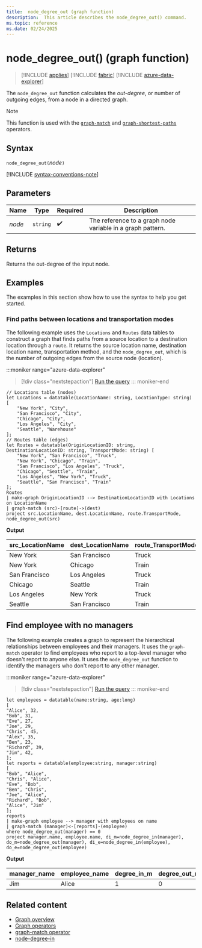 ```yaml
---
title:  node_degree_out (graph function)
description:  This article describes the node_degree_out() command.
ms.topic: reference
ms.date: 02/24/2025
---
```


# node_degree_out() (graph function)

> [!INCLUDE [applies](../includes/applies-to-version/applies.md)] [!INCLUDE [fabric](../includes/applies-to-version/fabric.md)] [!INCLUDE [azure-data-explorer](../includes/applies-to-version/azure-data-explorer.md)]

The `node_degree_out` function calculates the *out-degree*, or number of outgoing edges, from  a node in a directed graph.

> [!NOTE]
> This function is used with the [`graph-match`](graph-match-operator.md) and [`graph-shortest-paths`](graph-shortest-paths-operator.md) operators.

## Syntax

`node_degree_out(`*node*`)`

[!INCLUDE [syntax-conventions-note](../includes/syntax-conventions-note.md)]

## Parameters

| Name | Type | Required | Description |
|---|---|---|---|
|*node*|`string`| :heavy_check_mark: |The reference to a graph node variable in a graph pattern.|

## Returns

Returns the out-degree of the input node.

## Examples

The examples in this section show how to use the syntax to help you get started.

### Find paths between locations and transportation modes

The following example uses the `Locations` and `Routes` data tables to construct a graph that finds paths from a source location to a destination location through a `route`. It returns the source location name, destination location name, transportation method, and the `node_degree_out`, which is the number of outgoing edges from the source node (location).

:::moniker range="azure-data-explorer"
> [!div class="nextstepaction"]
<a href="https://dataexplorer.azure.com/clusters/help/databases/Samples?query=H4sIAAAAAAAAA32TUWuDMBSF3%2F0VF58UtL5vrDBaBoOug60wRikljZeYVRNJrpTCfvyinW203Xw8J%2FfE83nNMlhozkhqZYHYrkSIlM7RxkGJ5HkPkDNi3YmoV5eswjuwZKQSyfns6lif1RjWAbgnXOIBPrXZhwmEM0nHMDnp70zBk2GKS8v12JwVkjNxJS%2B0hUclsER7FYeMqMRW%2FmAGC91YDIPNfZBl8KYbwnNJzEVf8tfwG74aKaTqGz3PLy3naEmqTr5lr1wXW2tDLw7ivxSumq9Mw%2Fd9kQGvCwYXL9Wf7EZgBoFeiAdpkDca919hEOXN3yjRBrbET1SDb6jYHlNhWF3AGCuk6fQ2UThIKrz10wr8rXOxXWJaMeIFRNbwOF2b9spNOo3c%2FlIc1EZ%2FISdw5sQfTqD1R1I3Oxl8vgTaP2GbozCIW%2Bd31%2FwACegTXTIDAAA%3D" target="_blank">Run the query</a>
::: moniker-end

```kusto
// Locations table (nodes)
let Locations = datatable(LocationName: string, LocationType: string) [
    "New York", "City",
    "San Francisco", "City",
    "Chicago", "City",
    "Los Angeles", "City",
    "Seattle", "Warehouse"
];
// Routes table (edges)
let Routes = datatable(OriginLocationID: string, DestinationLocationID: string, TransportMode: string) [
    "New York", "San Francisco", "Truck",
    "New York", "Chicago", "Train",
    "San Francisco", "Los Angeles", "Truck",
    "Chicago", "Seattle", "Train",
    "Los Angeles", "New York", "Truck",
    "Seattle", "San Francisco", "Train"
];
Routes
| make-graph OriginLocationID --> DestinationLocationID with Locations on LocationName
| graph-match (src)-[route]->(dest)
project src.LocationName, dest.LocationName, route.TransportMode, node_degree_out(src)
```

**Output**

| src_LocationName | dest_LocationName | route_TransportMode | node_degree_out |
|--|--|--|--|
| New York | San Francisco | Truck | 2 |
| New York | Chicago | Train | 2 |
| San Francisco | Los Angeles | Truck | 1 |
| Chicago | Seattle | Train | 1 |
| Los Angeles | New York | Truck | 1 |
| Seattle | San Francisco | Train | 1 |

## Find employee with no managers

The following example creates a graph to represent the hierarchical relationships between employees and their managers. It uses the `graph-match` operator to find employees who report to a top-level manager who doesn't report to anyone else. It uses the `node_degree_out` function to identify the managers who don't report to any other manager.

:::moniker range="azure-data-explorer"
> [!div class="nextstepaction"]
<a href="https://dataexplorer.azure.com/clusters/help/databases/Samples?query=H4sIAAAAAAAAA12QzU7DMBCE734KK6dGShC0IEQhSBRx6ZFrVUVusooN%2FokcQ0Hi4fEmthOQL7P2zO7nleAoqF6ab4CBVrRlzp%2BThJVmCraDs0J3BWUdbKXRXU4OJHuSooGsoJt1QbKdOaG88vLlE2%2FXt17uzSjvvHzmVgy%2BuL4pMApfaEe9A42ejZevouHMtviCkb1QGPDtj%2FdEekILvbHuL1%2BkToyKaY9pQz2STnAReGaZbybmyRiRoi1%2BY3bPnDERdzEyI25AJT%2Be5x3KzrKepw3TsnyMnPQsHF%2Fs3miKK%2FfBMVMq5hpOV8GdP5SH0PpYpr%2Fn5MzBAtWmhbqFzgLU5sOlEK0qekl6a96gcXHwBY4p0uRQhrTQtaqW7YRO3ZLJj%2FjnWg79BbnOHEdTAgAA" target="_blank">Run the query</a>
::: moniker-end

```kusto
let employees = datatable(name:string, age:long)
[
"Alice", 32,
"Bob", 31,
"Eve", 27,
"Joe", 29,
"Chris", 45,
"Alex", 35,
"Ben", 23,
"Richard", 39,
"Jim", 42,
];
let reports = datatable(employee:string, manager:string)
[
"Bob", "Alice",
"Chris", "Alice",
"Eve", "Bob",
"Ben", "Chris",
"Joe", "Alice",
"Richard", "Bob",
"Alice", "Jim"
];
reports
| make-graph employee --> manager with employees on name
| graph-match (manager)<-[reports]-(employee)
where node_degree_out(manager) == 0
project manager.name, employee.name, di_m=node_degree_in(manager), do_m=node_degree_out(manager), di_e=node_degree_in(employee), do_e=node_degree_out(employee)
```

**Output**

| manager_name | employee_name | degree_in_m | degree_out_m |
|--|--|--|--|
| Jim | Alice | 1 | 0 |

## Related content

* [Graph overview](graph-overview.md)
* [Graph operators](graph-operators.md)
* [graph-match operator](graph-match-operator.md)
* [node-degree-in](node-degree-in.md)
